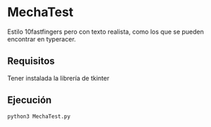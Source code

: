 # MechaTest
Estilo 10fastfingers pero con texto realista, como los que se pueden encontrar en typeracer.

## Requisitos
Tener instalada la librería de tkinter

## Ejecución
`python3 MechaTest.py`
